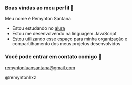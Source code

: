 ### Boas vindas ao meu perfil 💙

Meu nome é Remynton Santana 

- Estou estudando no [alura](https://www.alura.com.br)
- Estou me desenvolvendo na linguagem JavaScript
- Estou utilizando esse espaço para minha organização e compartilhamento dos meus projetos desenvolvidos

 ### Você pode entrar em contato comigo 📧

  remyntonluansantana@gmail.com
  
  @remyntonhxz
